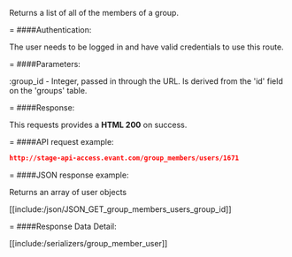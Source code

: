<!-- --- title: GET /group_members/users/:group_id -->

Returns a list of all of the members of a group.

=
####Authentication:

The user needs to be logged in and have valid credentials to use this route.

=
####Parameters:

:group_id - Integer, passed in through the URL. Is derived from the 'id' field on the 'groups' table.

=
####Response:

This requests provides a <strong>HTML 200</strong> on success.

=
####API request example:
```json
http://stage-api-access.evant.com/group_members/users/1671
```

=
####JSON response example:

Returns an array of user objects

[[include:/json/JSON_GET_group_members_users_group_id]]

=
####Response Data Detail:

[[include:/serializers/group_member_user]]
